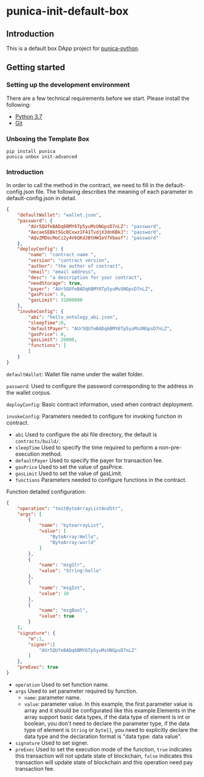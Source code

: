 # punica-init-default-box

## Introduction

This is a default box DApp project for [punica-python](https://github.com/punicasuite/punica-python).

## Getting started

### Setting up the development environment

There are a few technical requirements before we start. Please install the following:

- [Python 3.7](https://www.python.org/downloads/release/python-370/)
- [Git](https://git-scm.com/)

### Unboxing the Template Box

```shell
pip install punica
punica unbox init-advanced
```


### Introduction

In order to call the method in the contract, we need to fill in the default-config.json file.
The following describes the meaning of each parameter in default-config.json in detail.

```json
{
    "defaultWallet": "wallet.json",
    "password": {
        "AUr5QUfeBADq6BMY6Tp5yuMsUNGpsD7nLZ": "password",
        "AecaeSEBkt5GcBCxwz1F41TvdjX3dnKBkJ": "password",
        "AQvZMDecMoCi2y4V6QKdJBtHW1eV7Vbaof": "password"
    },
    "deployConfig": {
        "name": "contract name ",
        "version": "contract version",
        "author": "the author of contract",
        "email": "email address",
        "desc": "a description for your contract",
        "needStorage": true,
        "payer": "AUr5QUfeBADq6BMY6Tp5yuMsUNGpsD7nLZ",
        "gasPrice": 0,
        "gasLimit": 31000000
    },
    "invokeConfig": {
        "abi": "hello_ontology_abi.json",
        "sleepTime":0,
        "defaultPayer": "AUr5QUfeBADq6BMY6Tp5yuMsUNGpsD7nLZ",
        "gasPrice": 0,
        "gasLimit": 20000,
        "functions": [            
        ]
    }
}
```

`defaultWallet`: Wallet file name under the wallet folder.

`password`: Used to configure the password corresponding to the address in the wallet corpus.

`deployConfig`: Basic contract information, used when contract deployment.

`invokeConfig`: Parameters needed to configure for invoking function in contract.

- `abi` Used to configure the abi file directory, the default is `contracts/build/`.
- `sleepTime` Used to specify the time required to perform a non-pre-execution method.
- `defaultPayer` Used to specify the payer for transaction fee.
- `gasPrice` Used to set the value of gasPrice.
- `gasLimit` Used to set the value of gasLimit.
- `functions` Parameters needed to configure functions in the contract.

Function detailed configuration:

```json
{
    "operation": "testByteArrayListAndStr",
    "args": [
        {
            "name": "bytearrayList",
            "value": [
                "ByteArray:Hello",
                "ByteArray:world"
            ]
        },
        {
            "name": "msgStr",
            "value": "String:hello"
        },
        {
            "name": "msgInt",
            "value": 10
        },
        {
            "name": "msgBool",
            "value": true
        }
    ],
    "signature": {
        "m":1,
        "signer":[
            "AUr5QUfeBADq6BMY6Tp5yuMsUNGpsD7nLZ"
        ]
    },
    "preExec": true
}
```

- `operation` Used to set function name.
- `args` Used to set parameter required by function.
  - `name`: parameter name.
  - `value`: parameter value. In this example, the first parameter value is array and it should be configurated like this example.Elements in the array support basic data types, if the data type of element is int or boolean, you don't need to declare the parameter type, if the data type of element is `String` or `byte[]`, you need to explicitly declare the data type and the declaration format is "data type: data value".
- `signature` Used to set signer.
- `preExec` Used to set the execution mode of the function, `true` indicates this transaction will not update state of blockchain, `false` indicates this transaction will update state of blockchain and this operation need pay transaction fee.
